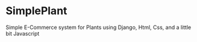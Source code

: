 # SimplePlant
Simple E-Commerce system for Plants using Django, Html, Css, and a little bit Javascript
